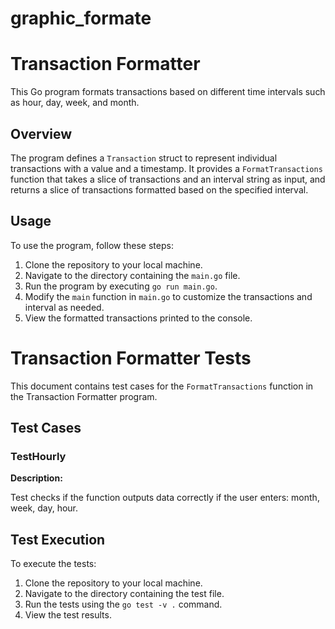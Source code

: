 # graphic_formate

# Transaction Formatter

This Go program formats transactions based on different time intervals such as hour, day, week, and month.

## Overview

The program defines a `Transaction` struct to represent individual transactions with a value and a timestamp. It provides a `FormatTransactions` function that takes a slice of transactions and an interval string as input, and returns a slice of transactions formatted based on the specified interval.

## Usage

To use the program, follow these steps:

1. Clone the repository to your local machine.
2. Navigate to the directory containing the `main.go` file.
3. Run the program by executing `go run main.go`.
4. Modify the `main` function in `main.go` to customize the transactions and interval as needed.
5. View the formatted transactions printed to the console.

# Transaction Formatter Tests

This document contains test cases for the `FormatTransactions` function in the Transaction Formatter program.

## Test Cases

### TestHourly

**Description:** 

Test checks if the function outputs data correctly if the user enters: month, week, day, hour.

## Test Execution

To execute the tests:

1. Clone the repository to your local machine.
2. Navigate to the directory containing the test file.
3. Run the tests using the `go test -v .` command.
4. View the test results.
